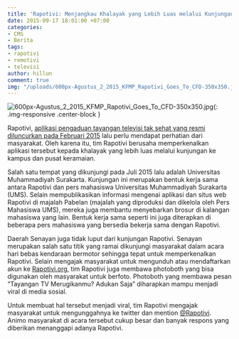 ```yaml
---
title: 'Rapotivi: Menjangkau Khalayak yang Lebih Luas melalui Kunjungan'
date: 2015-09-17 18:01:00 +07:00
categories:
- CMS
- Berita
tags:
- rapotivi
- remotivi
- televisi
author: hillun
comment: true
img: "/uploads/600px-Agustus_2_2015_KFMP_Rapotivi_Goes_To_CFD-350x350.jpg"
---
```


![600px-Agustus_2_2015_KFMP_Rapotivi_Goes_To_CFD-350x350.jpg](/uploads/600px-Agustus_2_2015_KFMP_Rapotivi_Goes_To_CFD-350x350.jpg){: .img-responsive .center-block }

Rapotivi, [aplikasi pengaduan tayangan televisi tak sehat yang resmi diluncurkan pada Februari 2015](http://ciptamedia.org/rapotivi-aplikasi-android-untuk-pelaporan-tayangan-televisi-resmi-diluncurkan/) lalu perlu mendapat perhatian dari masyarakat. Oleh karena itu, tim Rapotivi berusaha memperkenalkan aplikasi tersebut kepada khalayak yang lebih luas melalui kunjungan ke kampus dan pusat keramaian.

Salah satu tempat yang dikunjungi pada Juli 2015 lalu adalah Universitas Muhammadiyah Surakarta. Kunjungan ini merupakan bentuk kerja sama antara Rapotivi dan pers mahasiswa Universitas Muhammadiyah Surakarta (UMS). Selain mempublikasikan informasi mengenai aplikasi dan situs web Rapotivi di majalah Pabelan (majalah yang diproduksi dan dikelola oleh Pers Mahasiswa UMS), mereka juga membantu menyebarkan brosur di kalangan mahasiswa yang lain. Bentuk kerja sama seperti ini juga diterapkan di beberapa pers mahasiswa yang bersedia bekerja sama dengan Rapotivi.

Daerah Senayan juga tidak luput dari kunjungan Rapotivi. Senayan merupakan salah satu titik yang ramai dikunjungi masyarakat dalam acara hari bebas kendaraan bermotor sehingga tepat untuk memperkenalkan Rapotivi. Selain mengajak masyarakat untuk mengunduh atau mendaftarkan akun ke [Rapotivi.org](http://rapotivi.org/), tim Rapotivi juga membawa photoboth yang bisa digunakan oleh masyarakat untuk berfoto. Photoboth yang membawa pesan “Tayangan TV Merugikanmu? Adukan Saja” diharapkan mampu menjadi viral di media sosial.

Untuk membuat hal tersebut menjadi viral, tim Rapotivi mengajak masyarakat untuk mengunggahnya ke twitter dan mention [@Rapotivi](https://twitter.com/Rapotivi). Animo masyarakat di acara tersebut cukup besar dan banyak respons yang diberikan menanggapi adanya Rapotivi.